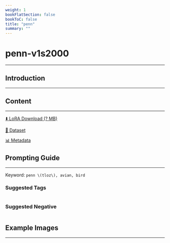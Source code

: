 ```yaml
---
weight: 1
bookFlatSection: false
bookToC: false
title: "penn"
summary: ""
---
```


<!--markdownlint-disable MD025 MD033 -->

# penn-v1s2000

---

## Introduction

---

## Content

---

[⬇️ LoRA Download (? MB)]()

[📐 Dataset]()

[📊 Metadata]()

## Prompting Guide

---

Keyword: `penn \(tloz\), avian, bird`

### Suggested Tags

```md
```

### Suggested Negative

```md
```

## Example Images

---

<div class="image-grid">
  <div class="image-grid-container">
    <a href="">
    </a>
    <a href="">
    </a>
  </div>
</div>
